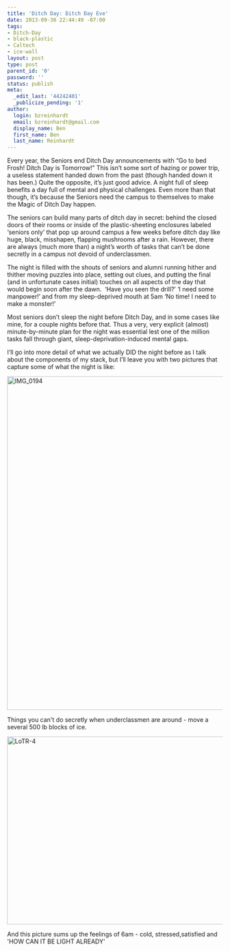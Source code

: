 ```yaml
---
title: 'Ditch Day: Ditch Day Eve'
date: 2013-09-30 22:44:49 -07:00
tags:
- Ditch-Day
- black-plastic
- Caltech
- ice-wall
layout: post
type: post
parent_id: '0'
password: ''
status: publish
meta:
  _edit_last: '44242401'
  _publicize_pending: '1'
author:
  login: bzreinhardt
  email: bzreinhardt@gmail.com
  display_name: Ben
  first_name: Ben
  last_name: Reinhardt
---
```


<p>Every year, the Seniors end Ditch Day announcements with “Go to bed Frosh! Ditch Day is Tomorrow!” This isn’t some sort of hazing or power trip, a useless statement handed down from the past (though handed down it has been.) Quite the opposite, it’s just good advice. A night full of sleep benefits a day full of mental and physical challenges. Even more than that though, it’s because the Seniors need the campus to themselves to make the Magic of Ditch Day happen.</p>
<p>The seniors can build many parts of ditch day in secret: behind the closed doors of their rooms or inside of the plastic-sheeting enclosures labeled ‘seniors only’ that pop up around campus a few weeks before ditch day like huge, black, misshapen, flapping mushrooms after a rain. However, there are always (much more than) a night’s worth of tasks that can’t be done secretly in a campus not devoid of underclassmen.</p>
<p>The night is filled with the shouts of seniors and alumni running hither and thither moving puzzles into place, setting out clues, and putting the final (and in unfortunate cases initial) touches on all aspects of the day that would begin soon after the dawn.  ‘Have you seen the drill?’ ‘I need some manpower!’ and from my sleep-deprived mouth at 5am ‘No time! I need to make a monster!’</p>
<p>Most seniors don’t sleep the night before Ditch Day, and in some cases like mine, for a couple nights before that. Thus a very, very explicit (almost) minute-by-minute plan for the night was essential lest one of the million tasks fall through giant, sleep-deprivation-induced mental gaps.</p>
<p>I’ll go into more detail of what we actually DID the night before as I talk about the components of my stack, but I’ll leave you with two pictures that capture some of what the night is like:</p>
<p><a href="http://benjaminreinhardt.files.wordpress.com/2013/09/img_0194.jpg"><img class="alignnone size-large wp-image-731" alt="IMG_0194" src="{{ site.baseurl }}/assets/img_0194.jpg?w=584" width="584" height="778" /></a></p>
<p>Things you can't do secretly when underclassmen are around - move a several 500 lb blocks of ice.</p>
<p><a href="http://benjaminreinhardt.files.wordpress.com/2013/09/lotr-4.jpg"><img class="alignnone size-large wp-image-732" alt="LoTR-4" src="{{ site.baseurl }}/assets/lotr-4.jpg?w=584" width="584" height="438" /></a></p>
<p>And this picture sums up the feelings of 6am - cold, stressed,satisfied and 'HOW CAN IT BE LIGHT ALREADY'</p>
